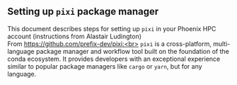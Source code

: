 ## Setting up `pixi` package manager
This document describes steps for setting up `pixi` in your Phoenix HPC account (instructions from Alastair Ludington)
<br>
From https://github.com/prefix-dev/pixi:<br>
`pixi` is a cross-platform, multi-language package manager and workflow tool built on the foundation of the conda ecosystem. 
It provides developers with an exceptional experience similar to popular package managers like `cargo` or `yarn`, but for any language.
